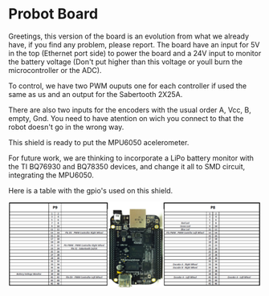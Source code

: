 # Probot Board

Greetings, this version of the board is an evolution from what we already have, if you find any problem, please report.
The board have an input for 5V in the top (Ethernet port side) to power the board and a 24V input to monitor the battery voltage (Don't put higher than this voltage or youll burn the microcontroller or the ADC).

To control, we have two PWM ouputs one for each controller if used the same as us and an output for the Sabertooth 2X25A.

There are also two inputs for the encoders with the usual order A, Vcc, B, empty, Gnd. You need to have atention on wich you connect to that the robot doesn't go in the wrong way.

This shield is ready to put the MPU6050 acelerometer.

For future work, we are thinking to incorporate a LiPo battery monitor with the TI BQ76930 and BQ78350 devices, and change it all to SMD circuit, integrating the MPU6050.

Here is a table with the gpio's used on this shield.


![alt tag](beagle_cape_gpios.png)
